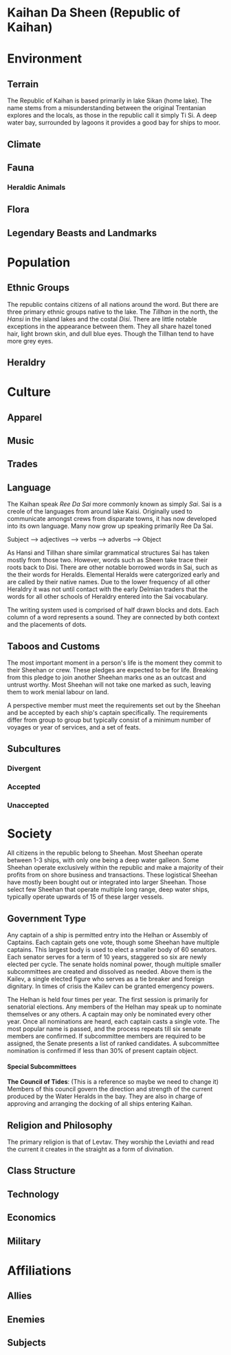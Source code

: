 # Kaihan Da Sheen (Republic of Kaihan)

# Environment
## Terrain

The Republic of Kaihan is based primarily in lake Sikan (home lake). The name stems from a misunderstanding between the original Trentanian explores and the locals, as those in the republic call it simply Ti Si. A deep water bay, surrounded by lagoons it provides a good bay for ships to moor. 

## Climate
## Fauna
### Heraldic Animals
## Flora
## Legendary Beasts and Landmarks

# Population
## Ethnic Groups

The republic contains citizens of all nations around the word. But there are three primary ethnic groups native to the lake. The *Tillhan* in the north, the *Hansi* in the island lakes and the costal *Disi*. There are little notable exceptions in the appearance between them. They all share hazel toned hair, light brown skin, and dull blue eyes. Though the Tillhan tend to have more grey eyes. 

## Heraldry

# Culture
## Apparel
## Music
## Trades
## Language

The Kaihan speak *Ree Da Sai* more commonly known as simply *Sai*. Sai is a creole of the languages from around lake Kaisi. Originally used to communicate amongst crews from disparate towns, it has now developed into its own language. Many now grow up speaking primarily Ree Da Sai.

Subject --> adjectives --> verbs --> adverbs --> Object

As Hansi and Tillhan share similar grammatical structures Sai has taken mostly from those two. However, words such as Sheen take trace their roots back to Disi. There are other notable borrowed words in Sai, such as the their words for Heralds. Elemental Heralds were catergorized early and are called by their native names. Due to the lower frequency of all other Heraldry it was not until contact with the early Delmian traders that the words for all other schools of Heraldry entered into the Sai vocabulary. 

The writing system used is comprised of half drawn blocks and dots. Each column of a word represents a sound. They are connected by both context and the placements of dots. 

## Taboos and Customs

The most important moment in a person's life is the moment they commit to their Sheehan or crew. These pledges are expected to be for life. Breaking from this pledge to join another Sheehan marks one as an outcast and untrust worthy. Most Sheehan will not take one marked as such, leaving them to work menial labour on land. 

A perspective member must meet the requirements set out by the Sheehan and be accepted by each ship's captain specifically. The requirements differ from group to group but typically consist of a minimum number of voyages or year of services, and a set of feats.  

## Subcultures
### Divergent
### Accepted
### Unaccepted

# Society

All citizens in the republic belong to Sheehan. Most Sheehan operate between 1-3 ships, with only one being a deep water galleon. Some Sheehan operate exclusively within the republic and make a majority of their profits from on shore business and transactions. These logistical Sheehan have mostly been bought out or integrated into larger Sheehan. Those select few Sheehan that operate multiple long range, deep water ships, typically operate upwards of 15 of these larger vessels. 

## Government Type

Any captain of a ship is permitted entry into the Helhan or Assembly of Captains. Each captain gets one vote, though some Sheehan have multiple captains. This largest body is used to elect a smaller body of 60 senators. Each senator serves for a term of 10 years, staggered so six are newly elected per cycle. The senate holds nominal power, though multiple smaller subcommittees are created and dissolved as needed. Above them is the Kailev, a single elected figure who serves as a tie breaker and foreign dignitary. In times of crisis the Kailev can be granted emergency powers. 

The Helhan is held four times per year. The first session is primarily for senatorial elections. Any members of the Helhan may speak up to nominate themselves or any others. A captain may only be nominated every other year. Once all nominations are heard, each captain casts a single vote. The most popular name is passed, and the process repeats till six senate members are confirmed. If subcommittee members are required to be assigned, the Senate presents a list of ranked candidates. A subcommittee nomination is confirmed if less than 30% of present captain object. 

#### Special Subcommittees

**The Council of Tides**: (This is a reference so maybe we need to change it) Members of this council govern the direction and strength of the current produced by the Water Heralds in the bay. They are also in charge of approving and arranging the docking of all ships entering Kaihan.



## Religion and Philosophy

The primary religion is that of Levtav. They worship the Leviathi and read the current it creates in the straight as a form of divination.

## Class Structure
## Technology
## Economics
## Military

# Affiliations
## Allies
## Enemies
## Subjects
